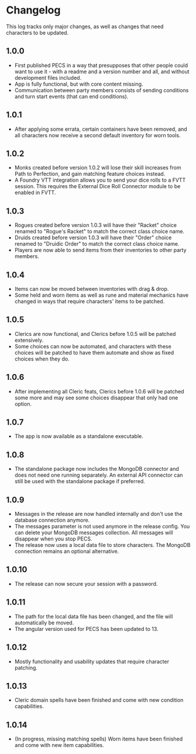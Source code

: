 # Changelog

This log tracks only major changes, as well as changes that need characters to be updated.

## 1.0.0

- First published PECS in a way that presupposes that other people could want to use it - with a readme and a version number and all, and without development files included.
- App is fully functional, but with core content missing.
- Communication between party members consists of sending conditions and turn start events (that can end conditions).

## 1.0.1

- After applying some errata, certain containers have been removed, and all characters now receive a second default inventory for worn tools.

## 1.0.2

- Monks created before version 1.0.2 will lose their skill increases from Path to Perfection, and gain matching feature choices instead.
- A Foundry VTT integration allows you to send your dice rolls to a FVTT session. This requires the External Dice Roll Connector module to be enabled in FVTT.

## 1.0.3

- Rogues created before version 1.0.3 will have their "Racket" choice renamed to "Rogue's Racket" to match the correct class choice name.
- Druids created before version 1.0.3 will have their "Order" choice renamed to "Druidic Order" to match the correct class choice name.
- Players are now able to send items from their inventories to other party members.

## 1.0.4

- Items can now be moved between inventories with drag & drop.
- Some held and worn items as well as rune and material mechanics have changed in ways that require characters' items to be patched.

## 1.0.5

- Clerics are now functional, and Clerics before 1.0.5 will be patched extensively.
- Some choices can now be automated, and characters with these choices will be patched to have them automate and show as fixed choices when they do.

## 1.0.6

- After implementing all Cleric feats, Clerics before 1.0.6 will be patched some more and may see some choices disappear that only had one option.

## 1.0.7

- The app is now available as a standalone executable.

## 1.0.8

- The standalone package now includes the MongoDB connector and does not need one running separately. An external API connector can still be used with the standalone package if preferred.

## 1.0.9

- Messages in the release are now handled internally and don't use the database connection anymore.
- The messages parameter is not used anymore in the release config. You can delete your MongoDB messages collection. All messages will disappear when you stop PECS.
- The release now uses a local data file to store characters. The MongoDB connection remains an optional alternative.

## 1.0.10

- The release can now secure your session with a password.

## 1.0.11

- The path for the local data file has been changed, and the file will automatically be moved.
- The angular version used for PECS has been updated to 13.

## 1.0.12

- Mostly functionality and usability updates that require character patching.

## 1.0.13

- Cleric domain spells have been finished and come with new condition capabilities.

## 1.0.14

- (In progress, missing matching spells) Worn items have been finished and come with new item capabilities.
